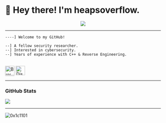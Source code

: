 # 👋 Hey there! I'm heapsoverflow.

<p align='center'>
<img src="https://github.com/user-attachments/assets/f739efa1-07d8-4f4b-b01c-3277c6a39150" />
</p>

---

<pre>
<code>----] Welcome to my GitHub!

--] A fellow security researcher.
--] Interested in cybersecurity.
--] Years of experience with C++ & Reverse Engineering.
</code>
</pre>

<p>
<a href="https://www.buymeacoffee.com/0x1c1101" target="_blank"><img src="https://www.buymeacoffee.com/assets/img/custom_images/orange_img.png" alt="Buy Me A Coffee" style="height: 30px !important; width: auto; box-shadow: 0px 3px 2px 0px rgba(190, 190, 190, 0.5) !important;-webkit-box-shadow: 0px 3px 2px 0px rgba(190, 190, 190, 0.5) !important;" ></a>

<a href="https://discord.gg/GdYanwSCwm" target="_blank">
  <img src="https://img.shields.io/badge/Discord-%237289DA.svg?&style=for-the-badge&logo=Discord&logoColor=white" alt="Discord" style="height: 30px; width: auto">
</a>



</p>

---

### GitHub Stats

<img src="https://github-readme-stats.vercel.app/api?username=0x1c1101&show_icons=true&theme=tokyonight" />

---

<img src="https://komarev.com/ghpvc/?username=0x1c1101&label=Profile%20views&color=0e75b6&style=flat" alt="0x1c1101" />
